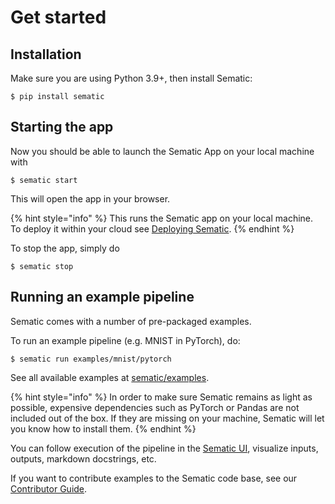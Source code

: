 # Get started

## Installation

Make sure you are using Python 3.9+, then install Sematic:

```shell
$ pip install sematic
```

## Starting the app

Now you should be able to launch the Sematic App on your local machine with

```shell
$ sematic start
```

This will open the app in your browser.

{% hint style="info" %}
This runs the Sematic app on your local machine. To
deploy it within your cloud see [Deploying Sematic](deployment.md).
{% endhint %}

To stop the app, simply do

```shell
$ sematic stop
```

## Running an example pipeline

Sematic comes with a number of pre-packaged examples.

To run an example pipeline (e.g. MNIST in PyTorch), do:

```shell
$ sematic run examples/mnist/pytorch
```

See all available examples at
[sematic/examples](https://github.com/sematic-ai/sematic/tree/main/sematic/examples).


{% hint style="info" %}
In order to make sure Sematic remains as light as
possible, expensive dependencies such as PyTorch or Pandas are not included out
of the box. If they are missing on your machine, Sematic will let you know how
to install them.
{% endhint %}

You can follow execution of the pipeline in the [Sematic UI](sematic-ui.md), visualize inputs, outputs,
markdown docstrings, etc.

If you want to contribute examples to the Sematic code base, see our
[Contributor Guide](contributor-guide.md).
